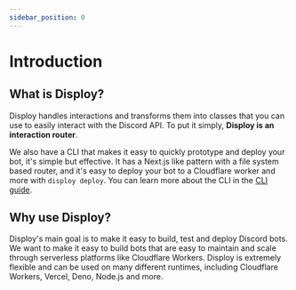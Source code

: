 ```yaml
---
sidebar_position: 0
---
```


# Introduction

<!-- :::warning

We're still in development, and packages are published to npm every 12 hours to the `@dev` tag. You can view our [v1.0.0 milestone](https://github.com/Disploy/disploy/milestone/1) to see what features are planned for the first release and their current status.

:::

Disploy is a library for building HTTP interaction-based Discord bots with ease. It's designed to make it easy to build, test and deploy Discord bots. You can learn more on our GitHub [README](https://github.com/Disploy/disploy#readme).

This guide will walk you through the basics of Disploy, we recommend reading it from top to bottom. If you have any questions, feel free to ask in our [Discord server](https://discord.gg/E3z8MDnTWn). -->

## What is Disploy?

Disploy handles interactions and transforms them into classes that you can use to easily interact with the Discord API. To put it simply, **Disploy is an interaction router**.

We also have a CLI that makes it easy to quickly prototype and deploy your bot, it's simple but effective. It has a Next.js like pattern with a file system based router, and it's easy to deploy your bot to a Cloudflare worker and more with `disploy deploy`. You can learn more about the CLI in the [CLI guide](/docs/category/cli-framework).

## Why use Disploy?

Disploy's main goal is to make it easy to build, test and deploy Discord bots. We want to make it easy to build bots that are easy to maintain and scale through serverless platforms like Cloudflare Workers. Disploy is extremely flexible and can be used on many different runtimes, including Cloudflare Workers, Vercel, Deno, Node.js and more.
